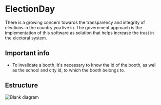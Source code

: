 # ElectionDay

There is a growing concern towards the transparency and integrity of elections in the country you live in. The government approach is the implementation of this software 
as solution that helps increase the trust in the electoral system.

## Important info

- To invalidate a booth, it's necessary to know the id of the booth, as well as the school and city id, to which the booth belongs to.

## Estructure
![Blank diagram](https://user-images.githubusercontent.com/55253916/124200307-01d20e80-daa3-11eb-809f-01ed02b8a6f7.png)
